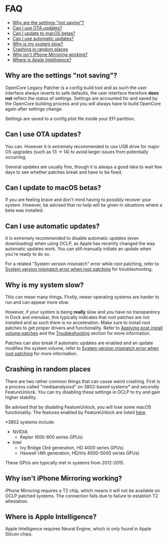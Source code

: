 # FAQ

* [Why are the settings "not saving"?](#why-are-the-settings-not-saving)
* [Can I use OTA updates?](#can-i-use-ota-updates)
* [Can I update to macOS betas?](#can-i-update-to-macos-betas)
* [Can I use automatic updates?](#can-i-use-automatic-updates)
* [Why is my system slow?](#why-is-my-system-slow)
* [Crashing in random places](#crashing-in-random-places)
* [Why isn't iPhone Mirroring working?](#why-isn-t-iphone-mirroring-working)
* [Where is Apple Intelligence?](#where-is-apple-intelligence)


## Why are the settings "not saving"?

OpenCore Legacy Patcher is a config build tool and as such the user interface always reverts to safe defaults, the user interface therefore **does not** reflect the status of settings. Settings are accounted for and saved by the OpenCore building process and you will always have to build OpenCore again after settings change.

Settings are saved to a config.plist file inside your EFI partition.


## Can I use OTA updates?

You can. However it is extremely recommended to use USB drive for major OS upgrades (such as 13 -> 14) to avoid larger issues from potentially occurring.

General updates are usually fine, though it is always a good idea to wait few days to see whether patches break and have to be fixed.

## Can I update to macOS betas?

If you are feeling brave and don't mind having to possibly recover your system. However, be advised that no help will be given in situations where a beta was installed.

## Can I use automatic updates?

It is extremely recommended to disable automatic updates (even downloading) when using OCLP, as Apple has recently changed the way automatic updates work. You can still manually initiate an update when you're ready to do so.

For a related "System version mismatch" error while root patching, refer to [System version mismatch error when root patching](https://dortania.github.io/OpenCore-Legacy-Patcher/TROUBLESHOOTING.html#system-version-mismatch-error-when-root-patching) for troubleshooting.

## Why is my system slow?

This can mean many things. Firstly, newer operating systems are harder to run and can appear more slow.

However, if your system is being **really** slow and you have no transparency in Dock and menubar, this typically indicates that root patches are not installed and as such there is no acceleration. Make sure to install root patches to get proper drivers and functionality. Refer to [Applying post install volume patches](https://dortania.github.io/OpenCore-Legacy-Patcher/POST-INSTALL.html#applying-post-install-volume-patches) and the [Troubleshooting](https://dortania.github.io/OpenCore-Legacy-Patcher/TROUBLESHOOTING.html) section for more information.

Patches can also break if automatic updates are enabled and an update modifies the system volume, refer to [System version mismatch error when root patching](https://dortania.github.io/OpenCore-Legacy-Patcher/TROUBLESHOOTING.html#system-version-mismatch-error-when-root-patching) for more information.

## Crashing in random places

There are two rather common things that can cause weird crashing. First is a process called "mediaanalysisd" on 3802-based systems* and secondly FeatureUnlock. You can try disabling these settings in OCLP to try and gain higher stability.

Be advised that by disabling FeatureUnlock, you will lose some macOS functionality. The features enabled by FeatureUnlock are listed [here](https://github.com/acidanthera/FeatureUnlock).

*3802 systems include:
* NVIDIA
    * Kepler (600-800 series GPUs)
* Intel
    * Ivy Bridge (3rd generation, HD 4000 series GPUs)
    * Haswell (4th generation, HD/Iris 4000-5000 series GPUs)

These GPUs are typically met in systems from 2012-2015.


## Why isn't iPhone Mirroring working?

iPhone Mirroring requires a T2 chip, which means it will not be available on OCLP patched systems. The connection fails due to failure to establish T2 attestation.

## Where is Apple Intelligence?

Apple Intelligence requires Neural Engine, which is only found in Apple Silicon chips.

